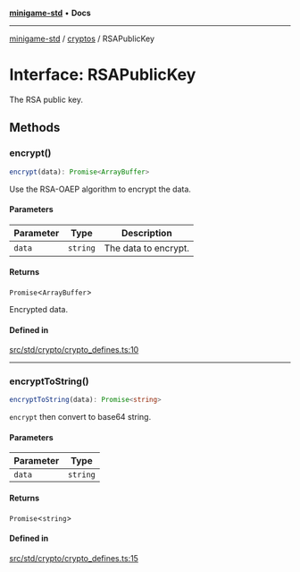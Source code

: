 [**minigame-std**](../../../README.md) • **Docs**

***

[minigame-std](../../../README.md) / [cryptos](../README.md) / RSAPublicKey

# Interface: RSAPublicKey

The RSA public key.

## Methods

### encrypt()

```ts
encrypt(data): Promise<ArrayBuffer>
```

Use the RSA-OAEP algorithm to encrypt the data.

#### Parameters

| Parameter | Type | Description |
| ------ | ------ | ------ |
| `data` | `string` | The data to encrypt. |

#### Returns

`Promise`\<`ArrayBuffer`\>

Encrypted data.

#### Defined in

[src/std/crypto/crypto\_defines.ts:10](https://github.com/JiangJie/minigame-std/blob/0b3f4c24a764d15c8d4cfbfab659d3f6c53dfd93/src/std/crypto/crypto_defines.ts#L10)

***

### encryptToString()

```ts
encryptToString(data): Promise<string>
```

`encrypt` then convert to base64 string.

#### Parameters

| Parameter | Type |
| ------ | ------ |
| `data` | `string` |

#### Returns

`Promise`\<`string`\>

#### Defined in

[src/std/crypto/crypto\_defines.ts:15](https://github.com/JiangJie/minigame-std/blob/0b3f4c24a764d15c8d4cfbfab659d3f6c53dfd93/src/std/crypto/crypto_defines.ts#L15)
